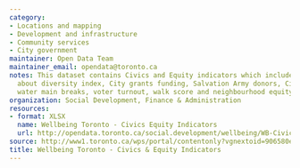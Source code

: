 ```yaml
---
category:
- Locations and mapping
- Development and infrastructure
- Community services
- City government
maintainer: Open Data Team
maintainer_email: opendata@toronto.ca
notes: This dataset contains Civics and Equity indicators which include information
  about diversity index, City grants funding, Salvation Army donors, City Beautification,
  water main breaks, voter turnout, walk score and neighbourhood equity score.
organization: Social Development, Finance & Administration
resources:
- format: XLSX
  name: Wellbeing Toronto - Civics Equity Indicators
  url: http://opendata.toronto.ca/social.development/wellbeing/WB-Civics.xlsx
source: http://www1.toronto.ca/wps/portal/contentonly?vgnextoid=906580ece073b410VgnVCM10000071d60f89RCRD&vgnextchannel=1a66e03bb8d1e310VgnVCM10000071d60f89RCRD
title: Wellbeing Toronto - Civics & Equity Indicators
---
```

